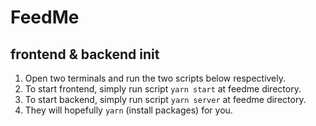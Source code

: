 # FeedMe

## frontend & backend init
1. Open two terminals and run the two scripts below respectively.
2. To start frontend, simply run script `yarn start` at feedme directory.
3. To start backend, simply run script `yarn server` at feedme directory.
4. They will hopefully `yarn` (install packages) for you.
